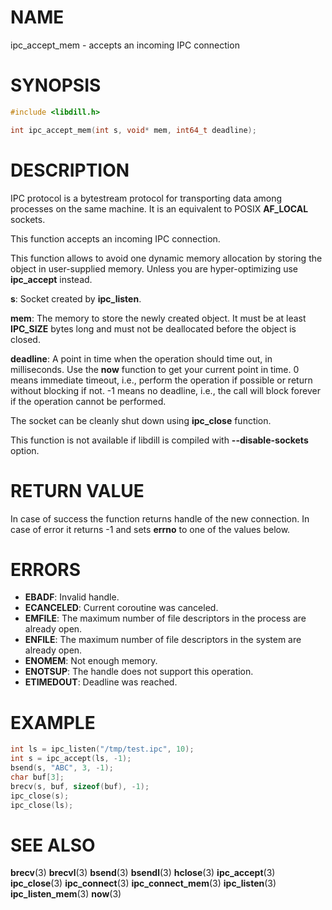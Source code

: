 # NAME

ipc_accept_mem - accepts an incoming IPC connection

# SYNOPSIS

```c
#include <libdill.h>

int ipc_accept_mem(int s, void* mem, int64_t deadline);
```

# DESCRIPTION

IPC  protocol is a bytestream protocol for transporting data among
processes on the same machine.  It is an equivalent to POSIX
**AF_LOCAL** sockets.

This function accepts an incoming IPC connection.

This function allows to avoid one dynamic memory allocation by
storing the object in user-supplied memory. Unless you are
hyper-optimizing use **ipc_accept** instead.

**s**: Socket created by **ipc_listen**.

**mem**: The memory to store the newly created object. It must be at least **IPC_SIZE** bytes long and must not be deallocated before the object is closed.

**deadline**: A point in time when the operation should time out, in milliseconds. Use the **now** function to get your current point in time. 0 means immediate timeout, i.e., perform the operation if possible or return without blocking if not. -1 means no deadline, i.e., the call will block forever if the operation cannot be performed.

The socket can be cleanly shut down using **ipc_close** function.

This function is not available if libdill is compiled with **--disable-sockets** option.

# RETURN VALUE

In case of success the function returns handle of the new connection. In case of error it returns -1 and sets **errno** to one of the values below.

# ERRORS

* **EBADF**: Invalid handle.
* **ECANCELED**: Current coroutine was canceled.
* **EMFILE**: The maximum number of file descriptors in the process are already open.
* **ENFILE**: The maximum number of file descriptors in the system are already open.
* **ENOMEM**: Not enough memory.
* **ENOTSUP**: The handle does not support this operation.
* **ETIMEDOUT**: Deadline was reached.

# EXAMPLE

```c
int ls = ipc_listen("/tmp/test.ipc", 10);
int s = ipc_accept(ls, -1);
bsend(s, "ABC", 3, -1);
char buf[3];
brecv(s, buf, sizeof(buf), -1);
ipc_close(s);
ipc_close(ls);
```
# SEE ALSO

**brecv**(3) **brecvl**(3) **bsend**(3) **bsendl**(3) **hclose**(3) **ipc_accept**(3) **ipc_close**(3) **ipc_connect**(3) **ipc_connect_mem**(3) **ipc_listen**(3) **ipc_listen_mem**(3) **now**(3) 
